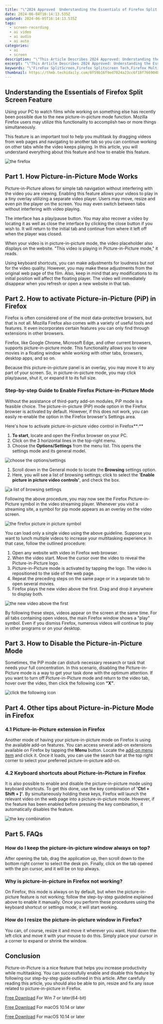 ```yaml
---
title: "\"2024 Approved  Understanding the Essentials of Firefox Split Screen Feature\""
date: 2024-06-04T16:14:13.535Z
updated: 2024-06-05T16:14:13.535Z
tags: 
  - screen-recording
  - ai video
  - ai audio
  - ai auto
categories: 
  - ai
  - screen
description: "\"This Article Describes 2024 Approved: Understanding the Essentials of Firefox Split Screen Feature\""
excerpt: "\"This Article Describes 2024 Approved: Understanding the Essentials of Firefox Split Screen Feature\""
keywords: "\"FireFox SplitScreen,Firefox Splitscreen Tech,Firefox MultiTasking,Firefox ScreenSplit,Cross-Browser SplitView,Browser SplitView Feature,Firefox DualDisplayMode\""
thumbnail: https://thmb.techidaily.com/8f59b16f9ed7024a23cc6f18f766904b6f418e4c5b8df6a84d93cf668a943550.jpg
---
```


## Understanding the Essentials of Firefox Split Screen Feature

Using your PC to watch films while working on something else has recently been possible due to the new picture-in-picture mode function. Mozilla Firefox users may utilize this functionality to accomplish two or more things simultaneously.

This feature is an important tool to help you multitask by dragging videos from web pages and navigating to another tab so you can continue working on other tabs while the video keeps playing. In this article, you will understand everything about this feature and how to enable this feature.

![the firefox]( https://images.wondershare.com/filmora/article-images/2022/07/the-firefox-picture-in-picture-mode-1.jpg)

## Part 1\. How Picture-in-Picture Mode Works

Picture-in-Picture allows for simple tab navigation without interfering with the video you are viewing. Enabling this feature allows your videos to play in a tiny overlay utilizing a separate video player. Users may move, resize and even pin the player on the screen. You may even switch between tabs without interfering with video playing.

The interface has a play/pause button. You may also recover a video by locating it as well as close the interface by clicking the close button if you wish to. It will return to the initial tab and continue from where it left off when the player was closed.

When your video is in picture-in-picture mode, the video placeholder also displays on the website. "This video is playing in Picture-in-Picture mode," it reads.

Using keyboard shortcuts, you can make adjustments for loudness but not for the video quality. However, you may make these adjustments from the original web page of the film. Also, keep in mind that any modifications to its initial position will affect the floating player. The video will immediately disappear when you refresh or open a new website in that tab.

## Part 2\. How to activate Picture-in-Picture (PiP) in Firefox

Firefox is often considered one of the most data-protective browsers, but that is not all. Mozilla Firefox also comes with a variety of useful tools and features. It even incorporates certain features you can only find through extensions in other browsers.

Firefox, like Google Chrome, Microsoft Edge, and other current browsers, supports picture-in-picture mode. This functionality allows you to view movies in a floating window while working with other tabs, browsers, desktop apps, and so on.

Because this picture-in-picture panel is an overlay, you may move it to any part of your screen. So, in picture-in-picture mode, you may click play/pause, shut it, or expand it to its full size.

### Step-by-step Guide to Enable Firefox Picture-in-Picture Mode

Without the assistance of third-party add-on modules, PiP mode is a feasible choice. The picture-in-picture (PiP) mode option in the Firefox browser is activated by default. However, if this does not work, you can easily re-enable the option in the Firefox browser's Settings area.

Here's how to activate picture-in-picture video control in Firefox**:**

1. **To start**, locate and open the Firefox browser on your PC.
2. Click on the 3 horizontal lines in the top-right menu.
3. Choose the **Options/Settings** from the menu list. This opens the settings mode and its general model.

![choose the options/settings]( https://images.wondershare.com/filmora/article-images/2022/07/the-firefox-picture-in-picture-mode-2.jpg)

1. Scroll down in the General mode to locate the **Browsing** settings option.
2. Here, you will see a list of browsing settings; click to select the '**Enable picture in picture video controls'**, and check the box.

![a list of browsing settings]( https://images.wondershare.com/filmora/article-images/2022/07/the-firefox-picture-in-picture-mode-3.jpg)

Following the above procedure, you may now see the Firefox Picture-in-Picture symbol in the video streaming player. Whenever you visit a streaming site, a symbol for pip mode appears as an overlay on the video screen.

![the firefox picture in picture symbol]( https://images.wondershare.com/filmora/article-images/2022/07/the-firefox-picture-in-picture-mode-4.jpg)

You can load only a single video using the above guideline. Suppose you want to lunch multiple videos to increase your multitasking experience. In that case, follow the outlined procedure:

1. Open any website with video in Firefox web browser.
2. When the video start. Move the cursor over the video to reveal the Picture-in-Picture logo.
3. Picture-in-Picture mode is activated by tapping the logo. The video is repositioned to the side of the web page.
4. Repeat the preceding steps on the same page or in a separate tab to open several movies.
5. Firefox plays the new video above the first. Drag and drop it anywhere to display both.

![the new video above the first]( https://images.wondershare.com/filmora/article-images/2022/07/the-firefox-picture-in-picture-mode-5.jpg)

By following these steps, videos appear on the screen at the same time. For all tabs containing open videos, the main Firefox window shows a "play" symbol. Even if you dismiss Firefox, numerous videos will continue to play in other programs or on your desktop.

## Part 3\. How to Disable the Picture-in-Picture Mode

Sometimes, the PiP mode can disturb necessary research or task that needs your full concentration. In this scenario, disabling the Picture-in-Picture mode is a way to get your task done with the optimum attention. If you want to turn off Picture-in-Picture mode and return to the video tab, hover over the video, then click the following icon **“X”**.

![click the following icon]( https://images.wondershare.com/filmora/article-images/2022/07/the-firefox-picture-in-picture-mode-6.jpg)

## Part 4\. Other tips about Picture-in-Picture Mode in Firefox

### 4.1 Picture-in-Picture extension in Firefox

Another mode of having your picture-in-picture mode on Firefox is using the available add-on features. You can access several add-on extensions available on Firefox by tapping the **Menu** button. Locate the [add-on menu item](https://addons.mozilla.org/en-US/firefox/) and click it. Once it loads, you can use the search bar at the top right corner to select your preferred picture-in-picture add-on.

### 4.2 Keyboard shortcuts about Picture-in-Picture in Firefox

It is also possible to enable and disable the picture-in-picture mode using keyboard shortcuts. To get this done, use the key combination of **'Ctrl + Shift + \]'**. By simultaneously holding these keys, Firefox will launch the relevant video on the web page into a picture-in-picture mode. However, if the feature has been enabled before pressing the key combination, it automatically disables the feature.

![the key combination]( https://images.wondershare.com/filmora/article-images/2022/07/the-firefox-picture-in-picture-mode-7.jpg)

## Part 5\. FAQs

### How do I keep the picture-in-picture window always on top?

After opening the tab, drag the application up, then scroll down to the bottom right corner to select the desk pin. Finally, click on the tab opened with the pin cursor, and it will be on top always.

### Why is picture-in-picture in Firefox not working?

On Firefox, this mode is always on by default, but when the picture-in-picture feature is not working; follow the step-by-step guideline explained above to enable it manually. Once you perform these procedures using the keyboard shortcut or settings mode, it will start working.

### How do I resize the picture-in-picture window in Firefox?

You can, of course, resize it and move it wherever you want. Hold down the left click and move it with your mouse to do this. Simply place your cursor in a corner to expand or shrink the window.

## Conclusion

Picture-in-Picture is a nice feature that helps you increase productivity while multitasking. You can successfully enable and disable this feature by following our step-by-step guide outlined in this article. After carefully reading this article, you should also be able to pin, resize and fix any issue related to picture-in-picture in Firefox.

[Free Download](https://tools.techidaily.com/wondershare/filmora/download/) For Win 7 or later(64-bit)

[Free Download](https://tools.techidaily.com/wondershare/filmora/download/) For macOS 10.14 or later

[Free Download](https://tools.techidaily.com/wondershare/filmora/download/) For macOS 10.14 or later

<ins class="adsbygoogle"
     style="display:block"
     data-ad-format="autorelaxed"
     data-ad-client="ca-pub-7571918770474297"
     data-ad-slot="1223367746"></ins>

<ins class="adsbygoogle"
     style="display:block"
     data-ad-format="autorelaxed"
     data-ad-client="ca-pub-7571918770474297"
     data-ad-slot="1223367746"></ins>



<ins class="adsbygoogle"
     style="display:block"
     data-ad-client="ca-pub-7571918770474297"
     data-ad-slot="8358498916"
     data-ad-format="auto"
     data-full-width-responsive="true"></ins>



